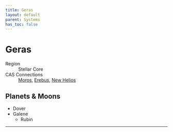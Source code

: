 ```yaml
---
title: Geras
layout: default
parent: Systems
has_toc: false
---
```


# Geras
<dl>
    <dt>Region</dt><dd>Stellar Core</dd>
    <dt>CAS Connections</dt><dd><a href="../moros/">Moros</a>, <a href="../erebus/">Erebus</a>, <a href="../new_helios/">New Helios</a></dd>
    <!-- <dt>Population</dt><dd>///</dd> -->
</dl>

## Planets & Moons
* Dover
* Galene
    * Rubin

<!-- ## Stations
* TBD -->

----
